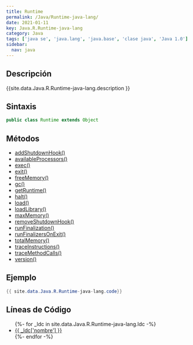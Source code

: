 ```yaml
---
title: Runtime
permalink: /Java/Runtime-java-lang/
date: 2021-01-11
key: Java.R.Runtime-java-lang
category: Java
tags: ['java se', 'java.lang', 'java.base', 'clase java', 'Java 1.0']
sidebar: 
  nav: java
---
```


## Descripción
{{site.data.Java.R.Runtime-java-lang.description }}

## Sintaxis
~~~java
public class Runtime extends Object
~~~

## Métodos
* [addShutdownHook()](/Java/Runtime-java-lang/addShutdownHook)
* [availableProcessors()](/Java/Runtime-java-lang/availableProcessors)
* [exec()](/Java/Runtime-java-lang/exec)
* [exit()](/Java/Runtime-java-lang/exit)
* [freeMemory()](/Java/Runtime-java-lang/freeMemory)
* [gc()](/Java/Runtime-java-lang/gc)
* [getRuntime()](/Java/Runtime-java-lang/getRuntime)
* [halt()](/Java/Runtime-java-lang/halt)
* [load()](/Java/Runtime-java-lang/load)
* [loadLibrary()](/Java/Runtime-java-lang/loadLibrary)
* [maxMemory()](/Java/Runtime-java-lang/maxMemory)
* [removeShutdownHook()](/Java/Runtime-java-lang/removeShutdownHook)
* [runFinalization()](/Java/Runtime-java-lang/runFinalization)
* [runFinalizersOnExit()](/Java/Runtime-java-lang/runFinalizersOnExit)
* [totalMemory()](/Java/Runtime-java-lang/totalMemory)
* [traceInstructions()](/Java/Runtime-java-lang/traceInstructions)
* [traceMethodCalls()](/Java/Runtime-java-lang/traceMethodCalls)
* [version()](/Java/Runtime-java-lang/version)

## Ejemplo
~~~java
{{ site.data.Java.R.Runtime-java-lang.code}}
~~~

## Líneas de Código
<ul>
{%- for _ldc in site.data.Java.R.Runtime-java-lang.ldc -%}
   <li>
       <a href="{{_ldc['url'] }}">{{ _ldc['nombre'] }}</a>
   </li>
{%- endfor -%}
</ul>
